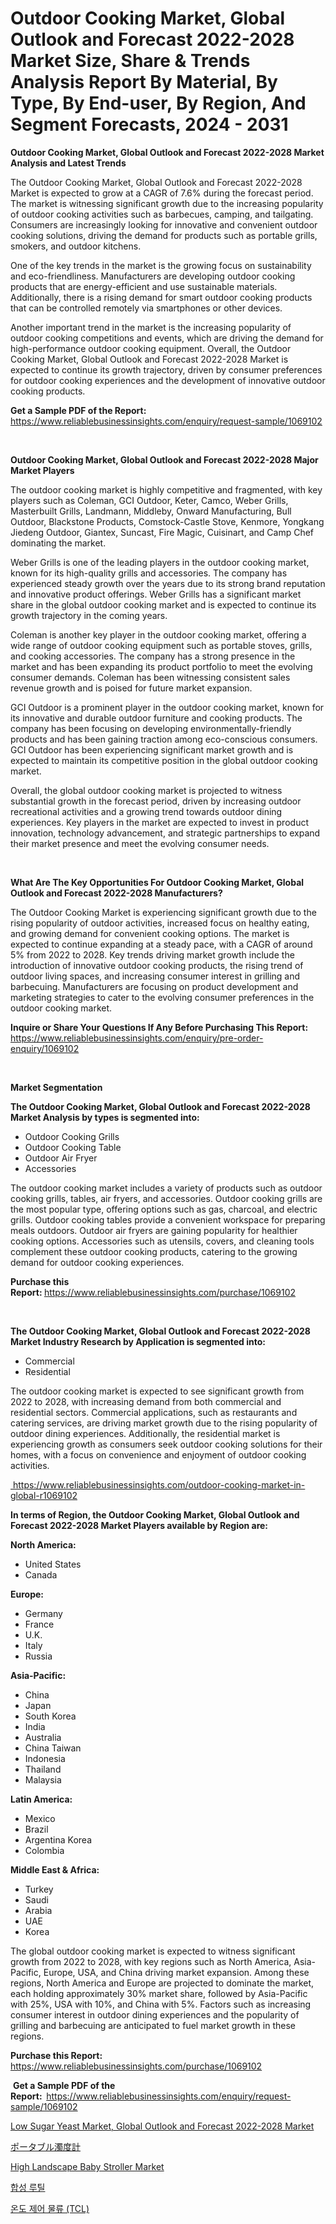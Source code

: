 <p><h1>Outdoor Cooking Market, Global Outlook and Forecast 2022-2028 Market Size, Share & Trends Analysis Report By Material, By Type, By End-user, By Region, And Segment Forecasts, 2024 - 2031</h1></p><p><strong>Outdoor Cooking Market, Global Outlook and Forecast 2022-2028 Market Analysis and Latest Trends</strong></p>
<p><p>The Outdoor Cooking Market, Global Outlook and Forecast 2022-2028 Market is expected to grow at a CAGR of 7.6% during the forecast period. The market is witnessing significant growth due to the increasing popularity of outdoor cooking activities such as barbecues, camping, and tailgating. Consumers are increasingly looking for innovative and convenient outdoor cooking solutions, driving the demand for products such as portable grills, smokers, and outdoor kitchens.</p><p>One of the key trends in the market is the growing focus on sustainability and eco-friendliness. Manufacturers are developing outdoor cooking products that are energy-efficient and use sustainable materials. Additionally, there is a rising demand for smart outdoor cooking products that can be controlled remotely via smartphones or other devices.</p><p>Another important trend in the market is the increasing popularity of outdoor cooking competitions and events, which are driving the demand for high-performance outdoor cooking equipment. Overall, the Outdoor Cooking Market, Global Outlook and Forecast 2022-2028 Market is expected to continue its growth trajectory, driven by consumer preferences for outdoor cooking experiences and the development of innovative outdoor cooking products.</p></p>
<p><strong>Get a Sample PDF of the Report:&nbsp;</strong> <a href="https://www.reliablebusinessinsights.com/enquiry/request-sample/1069102">https://www.reliablebusinessinsights.com/enquiry/request-sample/1069102</a></p>
<p>&nbsp;</p>
<p><strong>Outdoor Cooking Market, Global Outlook and Forecast 2022-2028 Major Market Players</strong></p>
<p><p>The outdoor cooking market is highly competitive and fragmented, with key players such as Coleman, GCI Outdoor, Keter, Camco, Weber Grills, Masterbuilt Grills, Landmann, Middleby, Onward Manufacturing, Bull Outdoor, Blackstone Products, Comstock-Castle Stove, Kenmore, Yongkang Jiedeng Outdoor, Giantex, Suncast, Fire Magic, Cuisinart, and Camp Chef dominating the market.</p><p>Weber Grills is one of the leading players in the outdoor cooking market, known for its high-quality grills and accessories. The company has experienced steady growth over the years due to its strong brand reputation and innovative product offerings. Weber Grills has a significant market share in the global outdoor cooking market and is expected to continue its growth trajectory in the coming years.</p><p>Coleman is another key player in the outdoor cooking market, offering a wide range of outdoor cooking equipment such as portable stoves, grills, and cooking accessories. The company has a strong presence in the market and has been expanding its product portfolio to meet the evolving consumer demands. Coleman has been witnessing consistent sales revenue growth and is poised for future market expansion.</p><p>GCI Outdoor is a prominent player in the outdoor cooking market, known for its innovative and durable outdoor furniture and cooking products. The company has been focusing on developing environmentally-friendly products and has been gaining traction among eco-conscious consumers. GCI Outdoor has been experiencing significant market growth and is expected to maintain its competitive position in the global outdoor cooking market.</p><p>Overall, the global outdoor cooking market is projected to witness substantial growth in the forecast period, driven by increasing outdoor recreational activities and a growing trend towards outdoor dining experiences. Key players in the market are expected to invest in product innovation, technology advancement, and strategic partnerships to expand their market presence and meet the evolving consumer needs.</p></p>
<p>&nbsp;</p>
<p><strong>What Are The Key Opportunities For Outdoor Cooking Market, Global Outlook and Forecast 2022-2028 Manufacturers?</strong></p>
<p><p>The Outdoor Cooking Market is experiencing significant growth due to the rising popularity of outdoor activities, increased focus on healthy eating, and growing demand for convenient cooking options. The market is expected to continue expanding at a steady pace, with a CAGR of around 5% from 2022 to 2028. Key trends driving market growth include the introduction of innovative outdoor cooking products, the rising trend of outdoor living spaces, and increasing consumer interest in grilling and barbecuing. Manufacturers are focusing on product development and marketing strategies to cater to the evolving consumer preferences in the outdoor cooking market.</p></p>
<p><strong>Inquire or Share Your Questions If Any Before Purchasing This Report:</strong> <a href="https://www.reliablebusinessinsights.com/enquiry/pre-order-enquiry/1069102">https://www.reliablebusinessinsights.com/enquiry/pre-order-enquiry/1069102</a></p>
<p>&nbsp;</p>
<p><strong>Market Segmentation</strong></p>
<p><strong>The Outdoor Cooking Market, Global Outlook and Forecast 2022-2028 Market Analysis by types is segmented into:</strong></p>
<p><ul><li>Outdoor Cooking Grills</li><li>Outdoor Cooking Table</li><li>Outdoor Air Fryer</li><li>Accessories</li></ul></p>
<p><p>The outdoor cooking market includes a variety of products such as outdoor cooking grills, tables, air fryers, and accessories. Outdoor cooking grills are the most popular type, offering options such as gas, charcoal, and electric grills. Outdoor cooking tables provide a convenient workspace for preparing meals outdoors. Outdoor air fryers are gaining popularity for healthier cooking options. Accessories such as utensils, covers, and cleaning tools complement these outdoor cooking products, catering to the growing demand for outdoor cooking experiences.</p></p>
<p><strong>Purchase this Report:&nbsp;</strong><a href="https://www.reliablebusinessinsights.com/purchase/1069102">https://www.reliablebusinessinsights.com/purchase/1069102</a></p>
<p>&nbsp;</p>
<p><strong>The Outdoor Cooking Market, Global Outlook and Forecast 2022-2028 Market Industry Research by Application is segmented into:</strong></p>
<p><ul><li>Commercial</li><li>Residential</li></ul></p>
<p><p>The outdoor cooking market is expected to see significant growth from 2022 to 2028, with increasing demand from both commercial and residential sectors. Commercial applications, such as restaurants and catering services, are driving market growth due to the rising popularity of outdoor dining experiences. Additionally, the residential market is experiencing growth as consumers seek outdoor cooking solutions for their homes, with a focus on convenience and enjoyment of outdoor cooking activities.</p></p>
<p><a href="https://www.reliablebusinessinsights.com/outdoor-cooking-market-in-global-r1069102">&nbsp;https://www.reliablebusinessinsights.com/outdoor-cooking-market-in-global-r1069102</a></p>
<p><strong>In terms of Region, the Outdoor Cooking Market, Global Outlook and Forecast 2022-2028 Market Players available by Region are:</strong></p>
<p>
    <p> <strong> North America: </strong>
        <ul>
            <li>United States</li>
            <li>Canada</li>
        </ul>
        </p> 
    <p> <strong> Europe: </strong>
        <ul>
            <li>Germany</li>
            <li>France</li>
            <li>U.K.</li>
            <li>Italy</li>
            <li>Russia</li>
        </ul>
        </p> 
    <p> <strong> Asia-Pacific: </strong>
        <ul>
            <li>China</li>
            <li>Japan</li>
            <li>South Korea</li>
            <li>India</li>
            <li>Australia</li>
            <li>China Taiwan</li>
            <li>Indonesia</li>
            <li>Thailand</li>
            <li>Malaysia</li>
        </ul>
        </p> 
    <p> <strong> Latin America: </strong>
        <ul>
            <li>Mexico</li>
            <li>Brazil</li>
            <li>Argentina Korea</li>
            <li>Colombia</li>
        </ul>
        </p> 
    <p> <strong> Middle East & Africa: </strong>
        <ul>
            <li>Turkey</li>
            <li>Saudi</li>
            <li>Arabia</li>
            <li>UAE</li>
            <li>Korea</li>
        </ul>
    </p>
    </p>
<p><p>The global outdoor cooking market is expected to witness significant growth from 2022 to 2028, with key regions such as North America, Asia-Pacific, Europe, USA, and China driving market expansion. Among these regions, North America and Europe are projected to dominate the market, each holding approximately 30% market share, followed by Asia-Pacific with 25%, USA with 10%, and China with 5%. Factors such as increasing consumer interest in outdoor dining experiences and the popularity of grilling and barbecuing are anticipated to fuel market growth in these regions.</p></p>
<p><strong>Purchase this Report: </strong><a href="https://www.reliablebusinessinsights.com/purchase/1069102">https://www.reliablebusinessinsights.com/purchase/1069102</a></p>
<p>&nbsp;<strong>Get a Sample PDF of the Report:&nbsp;&nbsp;</strong><a href="https://www.reliablebusinessinsights.com/enquiry/request-sample/1069102">https://www.reliablebusinessinsights.com/enquiry/request-sample/1069102</a></p>
<p><strong></strong></p>
<p><p><a href="https://github.com/Glendatilghmankmgz0rbhwpy/Market-Research-Report-List-2/blob/main/low-sugar-yeast-market-global-outlook-and-forecast-2022-2028-market.md">Low Sugar Yeast Market, Global Outlook and Forecast 2022-2028 Market</a></p><p><a href="https://github.com/EmoryYundt1935/Market-Research-Report-List-1/blob/main/418777385691.md">ポータブル濁度計</a></p><p><a href="https://issuu.com/reportprime-2/docs/high-landscape-baby-stroller-market-size-2030.pptx">High Landscape Baby Stroller Market</a></p><p><a href="https://github.com/JosefaRice/Market-Research-Report-List-1/blob/main/255885079327.md">합성 루틸</a></p><p><a href="https://medium.com/@axintepreda1/%EC%98%A8%EB%8F%84-%EC%A1%B0%EC%A0%88-%EB%AC%BC%EB%A5%98-tcl-%EC%8B%9C%EC%9E%A5-%EA%B7%9C%EB%AA%A8-%EB%B0%8F-%EC%8B%9C%EC%9E%A5-%EB%8F%99%ED%96%A5-%EC%82%B0%EC%97%85-%EC%A0%84%EB%B0%98%EC%A0%81%EC%9D%B8-%EA%B0%9C%EC%9A%94-2024%EB%85%84%EB%B6%80%ED%84%B0-2031%EB%85%84-451ead851e89">온도 제어 물류 (TCL)</a></p></p>